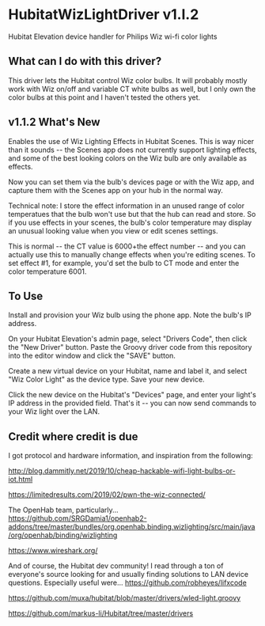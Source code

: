 # HubitatWizLightDriver v1.l.2
Hubitat Elevation device handler for Philips Wiz wi-fi color lights

## What can I do with this driver?
This driver lets the Hubitat control Wiz color bulbs.  It will probably
mostly work with Wiz on/off and variable CT white bulbs as well, but I only own
the color bulbs at this point and I haven't tested the others yet.

## v1.1.2 What's New
Enables the use of Wiz Lighting Effects in Hubitat Scenes.  This is way nicer
than it sounds -- the Scenes app does not currently support lighting effects, and
some of the best looking colors on the Wiz bulb are only available as effects.

Now you can set them via the bulb's devices page or with the Wiz app, and capture them with 
the Scenes app on your hub in the normal way.  

Technical note:  I store the effect information in an unused range of color temperatues that
the bulb won't use but that the hub can read and store.  So if you use effects in your scenes,
the bulb's color temperature may display an unusual looking value when you view or edit scenes
settings.

This is normal -- the CT value is 6000+the effect number -- and you can actually use this
to manually change effects when you're editing scenes.  To set effect #1, for example, you'd
set the bulb to CT mode and enter the color temperature 6001. 

## To Use
Install and provision your Wiz bulb using the phone app.  Note the bulb's IP address.

On your Hubitat Elevation's admin page, select "Drivers Code", then click the
"New Driver" button.  Paste the Groovy driver code from this repository into 
the editor window and click the "SAVE" button.

Create a new virtual device on your Hubitat, name and label it, and select 
"Wiz Color Light" as the device type.  Save your new device.

Click the new device on the Hubitat's "Devices" page, and enter your light's
IP address in the provided field.  That's it -- you can now send commands to
your Wiz light over the LAN.   

## Credit where credit is due
I got protocol and hardware information, and inspiration from the following:

http://blog.dammitly.net/2019/10/cheap-hackable-wifi-light-bulbs-or-iot.html

https://limitedresults.com/2019/02/pwn-the-wiz-connected/

The OpenHab team, particularly...
https://github.com/SRGDamia1/openhab2-addons/tree/master/bundles/org.openhab.binding.wizlighting/src/main/java/org/openhab/binding/wizlighting

https://www.wireshark.org/

And of course, the Hubitat dev community! I read through a ton of everyone's source looking for and
usually finding solutions to LAN device questions.  Especially useful were...
https://github.com/robheyes/lifxcode

https://github.com/muxa/hubitat/blob/master/drivers/wled-light.groovy

https://github.com/markus-li/Hubitat/tree/master/drivers


